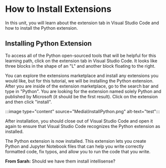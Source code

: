 # How to Install Extensions

In this unit, you will learn about the extension tab in Visual Studio Code and how to install the Python extension.

## Installing Python Extension

To access all of the Python open-sourced tools that will be helpful for this learning path, click on the extension tab in Visual Studio Code. It looks like three blocks in the shape of an "L" and another block floating to the right.

You can explore the extensions marketplace and install any extensions you would like, but for this tutorial, we will be installing the Python extension. After you are inside of the extension marketplace, go to the search bar and type in "Python". You are looking for the extension named solely Python and published by Microsoft (it should be the first result). Click on the extension and then click "install".

:::image type="content" source="Media\InstallPython.png" alt-text="test":::

After installation, you should close out of Visual Studio Code and open it again to ensure that Visual Studio Code recognizes the Python extension as installed.

The Python extension is now installed. This extension lets you create Python and Jupyter Notebook files that can help you write correctly formatted code, fix typos, and allow you to run the code that you write.

**From Sarah:** Should we have them install intellisense?
